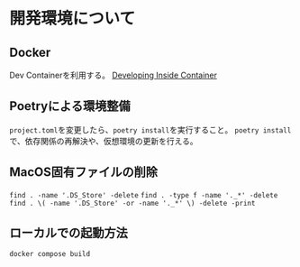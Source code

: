 # 開発環境について

## Docker

Dev Containerを利用する。
[Developing Inside Container](https://code.visualstudio.com/docs/devcontainers/containers)

## Poetryによる環境整備

`project.toml`を変更したら、`poetry install`を実行すること。
`poetry install`で、依存関係の再解決や、仮想環境の更新を行える。

## MacOS固有ファイルの削除

`find . -name '.DS_Store' -delete`
`find . -type f -name '._*' -delete`
`find . \( -name '.DS_Store' -or -name '._*' \) -delete -print`

## ローカルでの起動方法

`docker compose build`
